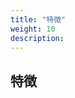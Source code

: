 ```yaml
---
title: "特徴"
weight: 10
description: 
---
```


<div class="hero" style="background-image:url('introduction.jpeg')">
  <h2>
    <span class="hero-span">特徴</span>
  </h2>
</div>